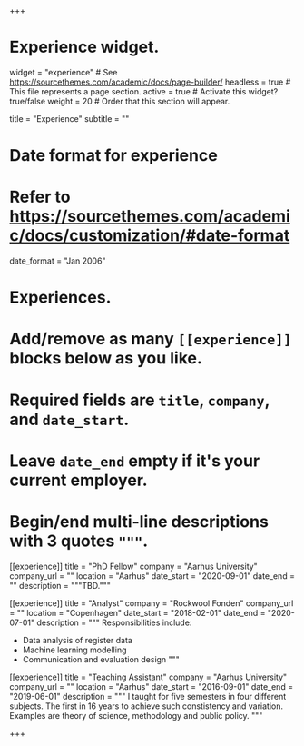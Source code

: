 +++
# Experience widget.
widget = "experience"  # See https://sourcethemes.com/academic/docs/page-builder/
headless = true  # This file represents a page section.
active = true  # Activate this widget? true/false
weight = 20  # Order that this section will appear.

title = "Experience"
subtitle = ""

# Date format for experience
#   Refer to https://sourcethemes.com/academic/docs/customization/#date-format
date_format = "Jan 2006"

# Experiences.
#   Add/remove as many `[[experience]]` blocks below as you like.
#   Required fields are `title`, `company`, and `date_start`.
#   Leave `date_end` empty if it's your current employer.
#   Begin/end multi-line descriptions with 3 quotes `"""`.

[[experience]]
  title = "PhD Fellow"
  company = "Aarhus University"
  company_url = ""
  location = "Aarhus"
  date_start = "2020-09-01"
  date_end = ""
  description = """TBD."""

[[experience]]
  title = "Analyst"
  company = "Rockwool Fonden"
  company_url = ""
  location = "Copenhagen"
  date_start = "2018-02-01"
  date_end = "2020-07-01"
  description = """
  Responsibilities include:
  
  * Data analysis of register data
  * Machine learning modelling
  * Communication and evaluation design
  """

[[experience]]
  title = "Teaching Assistant"
  company = "Aarhus University"
  company_url = ""
  location = "Aarhus"
  date_start = "2016-09-01"
  date_end = "2019-06-01"
  description = """
  I taught for five semesters in four different subjects. The first in 16 years to achieve such constistency and variation. Examples are theory of science, methodology and public policy.
  """

+++
